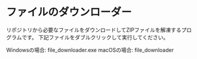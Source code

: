 # ファイルのダウンローダー

リポジトリから必要なファイルをダウンロードしてZIPファイルを解凍するプログラムです。
下記ファイルをダブルクリックして実行してください。

Windowsの場合: file_downloader.exe 
macOSの場合: file_downloader

